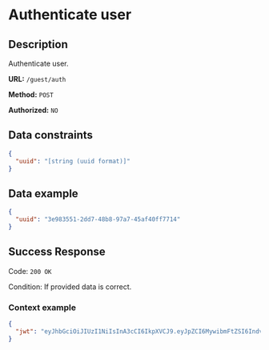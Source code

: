 # Authenticate user

## Description

Authenticate user.

<b>URL:</b> `/guest/auth`

<b>Method:</b> `POST`

<b>Authorized:</b> `NO`

## Data constraints

```json
{
  "uuid": "[string (uuid format)]"
}
```

## Data example

```json
{
  "uuid": "3e983551-2dd7-48b8-97a7-45af40ff7714"
}
```

## Success Response

Code: `200 OK`

Condition: If provided data is correct.

### Context example

```json
{
  "jwt": "eyJhbGciOiJIUzI1NiIsInA3cCI6IkpXVCJ9.eyJpZCI6MywibmFtZSI6IndvamNpZWNaIiwic3VybmFtZSI6Indvd28iLCJpc093bmVyIjpmYWxzZSwiaWF0IjoxNjczMjg1OTYwLCJleHAiOjd2NzMyODYyMTl9.LVXfeN7R2KuySSLUClWMqAQo4EzihBybYUJv-ejnvkg"
}
```
